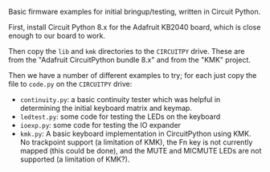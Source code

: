 Basic firmware examples for initial bringup/testing, written
in Circuit Python.

First, install Circuit Python 8.x for the Adafruit KB2040 board,
which is close enough to our board to work.

Then copy the `lib` and `kmk` directories to
the `CIRCUITPY` drive.  These are from the "Adafruit CircuitPython
bundle 8.x" and from the "KMK" project.

Then we have a number of different examples to try; for each just
copy the file to `code.py` on the `CIRCUITPY` drive:
* `continuity.py`: a basic continuity tester which was helpful in
determining the initial keyboard matrix and keymap.
* `ledtest.py`: some code for testing the LEDs on the keyboard
* `ioexp.py`: some code for testing the IO expander
* `kmk.py`: A basic keyboard implementation in CircuitPython using
  KMK. No trackpoint support (a limitation of KMK), the Fn key is
  not currently mapped (this could be done), and the MUTE and MICMUTE
  LEDs are not supported (a limitation of KMK?).
